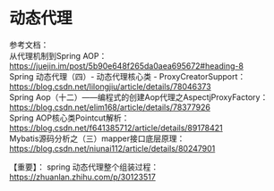# 动态代理

参考文档：  
从代理机制到Spring AOP：https://juejin.im/post/5b90e648f265da0aea695672#heading-8  
Spring 动态代理（四）- 动态代理核心类 - ProxyCreatorSupport：https://blog.csdn.net/lilongjiu/article/details/78046373  
Spring Aop（十二）——编程式的创建Aop代理之AspectjProxyFactory：https://blog.csdn.net/elim168/article/details/78377926  
Spring AOP核心类Pointcut解析：https://blog.csdn.net/f641385712/article/details/89178421  
Mybatis源码分析之（三）mapper接口底层原理：https://blog.csdn.net/niunai112/article/details/80247901

【重要】：
spring 动态代理整个组装过程：https://zhuanlan.zhihu.com/p/30123517